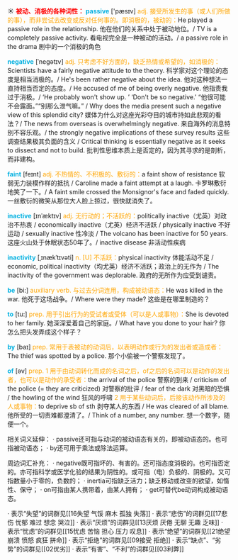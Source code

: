 ☀ <font color="red">**被动、消极的各种词性：**</font>
<font color="sky blue">**passive**</font> ['pæsɪv] 
<font color="orange">adj. 接受所发生的事（或人们所做的事），而非尝试去改变或反对任何事的。即消极的，被动的：</font>He played a passive role in the relationship. 他在他们的关系中处于被动地位。/ TV is a completely passive activity. 看电视完全是一种被动的活动。/ a passive role in the drama 剧中的一个消极的角色

<font color="sky blue">**negative**</font> [ˈnegətɪv]
<font color="orange">adj. 只考虑不好方面的，缺乏热情或希望的，如消极的：</font>Scientists have a fairly negative attitude to the theory. 科学家对这个理论的态度是相当消极的。/ He's been rather negative about the idea. 他对这种想法一直持相当否定的态度。/ He accused of me of being overly negative. 他指责我过于消极。/ ‘He probably won't show up. ’ ‘Don't be so negative.’ “他很可能不会露面。”“别那么泄气嘛。” / Why does the media present such a negative view of this splendid city? 媒体为什么对这座光彩夺目的城市持如此悲观的看法？/ The news from overseas is overwhelmingly negative. 来自海外的消息特别不容乐观。/ the strongly negative implications of these survey results 这些调查结果极其负面的含义 / Critical thinking is essentially negative as it seeks to dissect and not to build. 批判性思维本质上是否定的，因为其寻求的是剖析，而非建构。
           
<font color="sky blue">**faint**</font> [feɪnt]
<font color="orange">adj. 不热情的、不积极的、敷衍的：</font>a faint show of resistance 软弱无力装模作样的抵抗 / Caroline made a faint attempt at a laugh. 卡罗琳敷衍地笑了一下。/ A faint smile crossed the Monsignor's face and faded quickly. 一丝敷衍的微笑从那位大人脸上掠过，很快就消失了。
           
<font color="sky blue">**inactive**</font> [ɪnˈæktɪv]
<font color="orange">adj. 无行动的；不活跃的：</font>politically inactive（尤英）对政治不热衷 / economically inactive（尤英）经济不活跃 / physically inactive 不好运动 / sexually inactive 性冷淡 / The volcano has been inactive for 50 years. 这座火山处于休眠状态50年了。/ inactive disease 非活动性疾病 
           
<font color="sky blue">**inactivity**</font> [ˌɪnækˈtɪvəti]
<font color="orange">n. [U] 不活跃：</font>physical inactivity 体能活动不足 / economic, political inactivity（均尤英）经济不活跃；政治上的无作为 / The inactivity of the government was deplorable. 政府的无所作为应受到谴责。

<font color="sky blue">**be**</font> [bi:] 
<font color="orange">auxiliary verb. 与过去分词连用，构成被动语态：</font>He was killed in the war. 他死于这场战争。/ Where were they made? 这些是在哪里制造的？

<font color="sky blue">**to**</font> [tu:] 
<font color="orange">prep. 用于引出行为的受试者或受体（可以是人或事物）：</font>She is devoted to her family. 她深深爱着自己的家庭。/ What have you done to your hair? 你怎么把头发弄成这个样子？

<font color="sky blue">**by**</font> [baɪ] 
<font color="orange">prep. 常用于表被动的动词后，以表明动作或行为的发出者或造成者：</font>The thief was spotted by a police. 那个小偷被一个警察发现了。 

<font color="sky blue">**of**</font> [əv] 
<font color="orange">prep. 1 用于由动词转化而成的名词之后，of之后的名词可以是动作的发出者，也可以是动作的承受者：</font>the arrival of the police 警察的到来 / criticism of the police (= they are criticized) 对警察的批评 / fear of the dark 对黑暗的恐惧 / the howling of the wind 狂风的呼啸 <font color="orange">2 用于某些动词后，后接该动作所涉及的人或事物：</font>to deprive sb of sth 剥夺某人的东西 / He was cleared of all blame. 他所受的一切责难都澄清了。/ Think of a number, any number. 想一个数字，随便一个。

相关词义延伸：
· passive还可指与动词的被动语态有关的，即被动语态的。也可指被动语态；
· by还可用于乘法或除法运算。

周边词汇补充：
· negative既可指坏的、有害的。还可指态度消极的。也可指否定的。亦可指科学或医学化验的结果为阴性的。或可指（电）负极的、阴极的。又可指数量小于零的，负数的；
· inertia可指缺乏活力；缺乏移动或改变的欲望，如惰性、保守；
· on可指由某人携带着，由某人拥有；
· get可替代be动词构成被动语态。

· 表示“失望”的词群见[[16失望 气馁 麻木 孤独 失落]]
· 表示“悲伤”的词群见[[17悲伤 忧郁 难过 想念 哭泣]]
· 表示“厌烦”的词群见[[13厌烦 厌倦 无聊 无趣 乏味]]
· 表示“忧虑”的词群见[[15忧虑 苦恼 担心 压力 叹息]]
· 表示“绝望”的词群见[[21绝望 崩溃 愤怒 疯狂 拼命]]
· 表示“拒绝”的词群见[[09接受 拒绝]]
· 表示“缺点”、“劣势”的词群见[[02优劣]]
· 表示“有害”、“不利”的词群见[[03利弊]]
